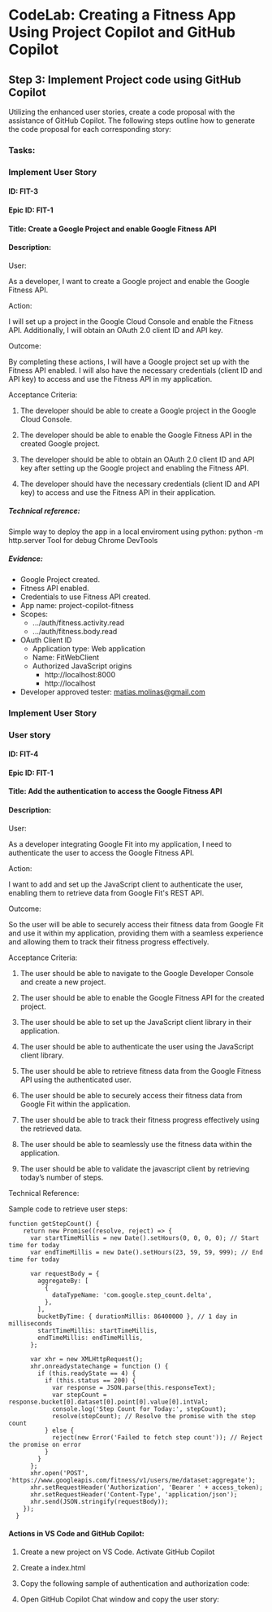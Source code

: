 # CodeLab: Creating a Fitness App Using Project Copilot and GitHub Copilot
## Step 3: Implement Project code using GitHub Copilot
Utilizing the enhanced user stories, create a code proposal with the assistance of GitHub Copilot. The following steps outline how to generate the code proposal for each corresponding story:

### Tasks:

### Implement User Story
#### ID: FIT-3
#### Epic ID: FIT-1
#### Title: Create a Google Project and enable Google Fitness API
#### Description:
User:

As a developer, I want to create a Google project and enable the Google Fitness API.

Action:

I will set up a project in the Google Cloud Console and enable the Fitness API. Additionally, I will obtain an OAuth 2.0 client ID and API key.

Outcome:

By completing these actions, I will have a Google project set up with the Fitness API enabled. I will also have the necessary credentials (client ID and API key) to access and use the Fitness API in my application.

Acceptance Criteria:

1. The developer should be able to create a Google project in the Google Cloud Console.

2. The developer should be able to enable the Google Fitness API in the created Google project.

3. The developer should be able to obtain an OAuth 2.0 client ID and API key after setting up the Google project and enabling the Fitness API.

4. The developer should have the necessary credentials (client ID and API key) to access and use the Fitness API in their application.

##### Technical reference:
Simple way to deploy the app in a local enviroment using python: python -m http.server
Tool for debug Chrome DevTools

##### Evidence:
- Google Project created.
- Fitness API enabled.
- Credentials to use Fitness API created.
- App name: project-copilot-fitness
- Scopes:
    - .../auth/fitness.activity.read
    - .../auth/fitness.body.read
- OAuth Client ID
    - Application type: Web application
    - Name: FitWebClient
    - Authorized JavaScript origins
        - http://localhost:8000
        - http://localhost
- Developer approved tester: matias.molinas@gmail.com

### Implement User Story
### User story
#### ID: FIT-4
#### Epic ID: FIT-1
#### Title: Add the authentication to access the Google Fitness API
#### Description:
User:

As a developer integrating Google Fit into my application, I need to authenticate the user to access the Google Fitness API.

Action:

I want to add and set up the JavaScript client to authenticate the user, enabling them to retrieve data from Google Fit's REST API.

Outcome:

So the user will be able to securely access their fitness data from Google Fit and use it within my application, providing them with a seamless experience and allowing them to track their fitness progress effectively.

Acceptance Criteria:

1. The user should be able to navigate to the Google Developer Console and create a new project.

2. The user should be able to enable the Google Fitness API for the created project.

3. The user should be able to set up the JavaScript client library in their application.

4. The user should be able to authenticate the user using the JavaScript client library.

5. The user should be able to retrieve fitness data from the Google Fitness API using the authenticated user.

6. The user should be able to securely access their fitness data from Google Fit within the application.

7. The user should be able to track their fitness progress effectively using the retrieved data.

8. The user should be able to seamlessly use the fitness data within the application.

9. The user should be able to validate the javascript client by retrieving today’s number of steps.

Technical Reference:

Sample code to retrieve user steps:

    function getStepCount() {
        return new Promise((resolve, reject) => {
          var startTimeMillis = new Date().setHours(0, 0, 0, 0); // Start time for today
          var endTimeMillis = new Date().setHours(23, 59, 59, 999); // End time for today

          var requestBody = {
            aggregateBy: [
              {
                dataTypeName: 'com.google.step_count.delta',
              },
            ],
            bucketByTime: { durationMillis: 86400000 }, // 1 day in milliseconds
            startTimeMillis: startTimeMillis,
            endTimeMillis: endTimeMillis,
          };

          var xhr = new XMLHttpRequest();
          xhr.onreadystatechange = function () {
            if (this.readyState == 4) {
              if (this.status == 200) {
                var response = JSON.parse(this.responseText);
                var stepCount = response.bucket[0].dataset[0].point[0].value[0].intVal;
                console.log('Step Count for Today:', stepCount);
                resolve(stepCount); // Resolve the promise with the step count
              } else {
                reject(new Error('Failed to fetch step count')); // Reject the promise on error
              }
            }
          };
          xhr.open('POST', 'https://www.googleapis.com/fitness/v1/users/me/dataset:aggregate');
          xhr.setRequestHeader('Authorization', 'Bearer ' + access_token);
          xhr.setRequestHeader('Content-Type', 'application/json');
          xhr.send(JSON.stringify(requestBody));
        });
      }

#### Actions in VS Code and GitHub Copilot:

1. Create a new project on VS Code. Activate GitHub Copilot
2. Create a index.html
3. Copy the following sample of authentication and authorization code:


4. Open GitHub Copilot Chat window and copy the user story: